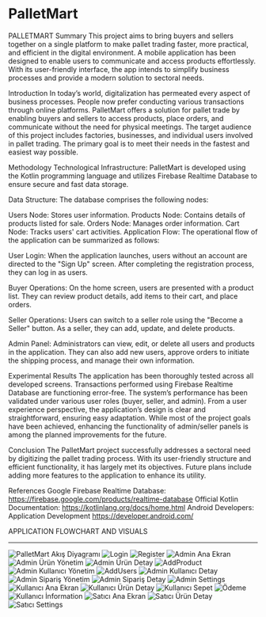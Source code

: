 # PalletMart

 PALLETMART
Summary
This project aims to bring buyers and sellers together on a single platform to make pallet trading faster, more practical, and efficient in the digital environment. A mobile application has been designed to enable users to communicate and access products effortlessly. With its user-friendly interface, the app intends to simplify business processes and provide a modern solution to sectoral needs.

Introduction
In today’s world, digitalization has permeated every aspect of business processes. People now prefer conducting various transactions through online platforms. PalletMart offers a solution for pallet trade by enabling buyers and sellers to access products, place orders, and communicate without the need for physical meetings.
The target audience of this project includes factories, businesses, and individual users involved in pallet trading. The primary goal is to meet their needs in the fastest and easiest way possible.

Methodology
Technological Infrastructure:
PalletMart is developed using the Kotlin programming language and utilizes Firebase Realtime Database to ensure secure and fast data storage.

Data Structure:
The database comprises the following nodes:

Users Node: Stores user information.
Products Node: Contains details of products listed for sale.
Orders Node: Manages order information.
Cart Node: Tracks users' cart activities.
Application Flow:
The operational flow of the application can be summarized as follows:

User Login:
When the application launches, users without an account are directed to the "Sign Up" screen. After completing the registration process, they can log in as users.

Buyer Operations:
On the home screen, users are presented with a product list. They can review product details, add items to their cart, and place orders.

Seller Operations:
Users can switch to a seller role using the "Become a Seller" button. As a seller, they can add, update, and delete products.

Admin Panel:
Administrators can view, edit, or delete all users and products in the application. They can also add new users, approve orders to initiate the shipping process, and manage their own information.

Experimental Results
The application has been thoroughly tested across all developed screens. Transactions performed using Firebase Realtime Database are functioning error-free. The system’s performance has been validated under various user roles (buyer, seller, and admin).
From a user experience perspective, the application’s design is clear and straightforward, ensuring easy adaptation.
While most of the project goals have been achieved, enhancing the functionality of admin/seller panels is among the planned improvements for the future.

Conclusion
The PalletMart project successfully addresses a sectoral need by digitizing the pallet trading process. With its user-friendly structure and efficient functionality, it has largely met its objectives. Future plans include adding more features to the application to enhance its utility.

References
Google Firebase Realtime Database: https://firebase.google.com/products/realtime-database
Official Kotlin Documentation: https://kotlinlang.org/docs/home.html
Android Developers: Application Development https://developer.android.com/

APPLICATION FLOWCHART AND VISUALS

________________________________________
![PalletMart Akış Diyagramı](https://github.com/user-attachments/assets/309671ac-0ad1-4b12-8eb2-769cefffaa37)
![Login](https://github.com/user-attachments/assets/bb90573b-5a68-4081-a0cc-010c32bf0459)
![Register](https://github.com/user-attachments/assets/2e389d7d-efb3-4e35-bcc8-d2d7d8abb2c2)
![Admin Ana Ekran](https://github.com/user-attachments/assets/17cd71b5-35ff-404c-a16e-b347356fd4fb)
![Admin Ürün Yönetim](https://github.com/user-attachments/assets/fa815214-49e3-45b1-a7d0-8c252389b42d)
![Admin Ürün Detay](https://github.com/user-attachments/assets/6df2dee1-0639-4869-a5a6-1082bcfec16b)
![AddProduct](https://github.com/user-attachments/assets/99c97db4-a84a-4e57-b5a4-929f75bc6dfc)
![Admin Kullanıcı Yönetim](https://github.com/user-attachments/assets/865c40db-7de2-4529-abdd-e21be1ac399c)
![AddUsers](https://github.com/user-attachments/assets/9f425a5f-01e7-4e5e-9613-36af62fb0460)
![Admin Kullanıcı Detay](https://github.com/user-attachments/assets/5dfb43b4-a9af-4b63-97fe-29689ea5d916)
![Admin Sipariş Yönetim](https://github.com/user-attachments/assets/43752bb8-2c5d-4a21-b38d-0be86dc76877)
![Admin Sipariş Detay](https://github.com/user-attachments/assets/73b2cb04-4cb1-4906-9d42-0bc62b6ca1a0)
![Admin Settings](https://github.com/user-attachments/assets/c187d1cf-6f9e-421a-a29d-2106f55bf807)
![Kullanıcı Ana Ekran](https://github.com/user-attachments/assets/b099359b-cfd1-491a-ab1c-ea6444a38c76)
![Kullanıcı Ürün Detay](https://github.com/user-attachments/assets/c88b24bd-93c6-42ad-975f-e4c439bbb19f)
![Kullanıcı Sepet](https://github.com/user-attachments/assets/7b574dc8-0e1c-480a-85ce-3b1d4bc743ad)
![Ödeme](https://github.com/user-attachments/assets/24a89bea-b61c-43a4-ac8d-5d78a3f4b441)
![Kullanıcı İnformation](https://github.com/user-attachments/assets/f743793d-f8b7-49c9-a0bd-5098401eb10b)
![Satıcı Ana Ekran](https://github.com/user-attachments/assets/346fbd65-019c-44c1-9acb-0f66491955ed)
![Satıcı Ürün Detay](https://github.com/user-attachments/assets/f5b0d15c-bb39-4c4d-82ec-230ffb3b3a63)
![Satıcı Settings](https://github.com/user-attachments/assets/019bef11-7083-4f0a-9fc7-8f491ca5eaea)


